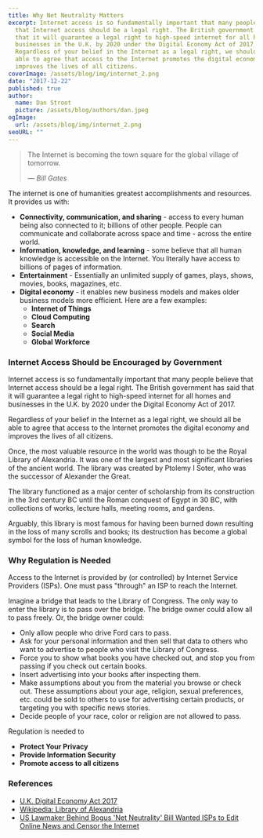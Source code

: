 ```yaml
---
title: Why Net Neutrality Matters
excerpt: Internet access is so fundamentally important that many people believe
  that Internet access should be a legal right. The British government has said
  that it will guarantee a legal right to high-speed internet for all homes and
  businesses in the U.K. by 2020 under the Digital Economy Act of 2017.
  Regardless of your belief in the Internet as a legal right, we should all be
  able to agree that access to the Internet promotes the digital economy and
  improves the lives of all citizens.
coverImage: /assets/blog/img/internet_2.png
date: "2017-12-22"
published: true
author:
  name: Dan Stroot
  picture: /assets/blog/authors/dan.jpeg
ogImage:
  url: /assets/blog/img/internet_2.png
seoURL: ""
---
```


> The Internet is becoming the town square for the global village of tomorrow. 
>
><cite>&mdash; Bill Gates</cite>

The internet is one of humanities greatest accomplishments and resources. It provides us with:

* **Connectivity, communication, and sharing** - access to every human being also connected to it; billions of other people. People can communicate and collaborate across space and time - across the entire world.
* **Information, knowledge, and learning** - some believe that all human knowledge is accessible on the Internet. You literally have access to billions of pages of information.
* **Entertainment** - Essentially an unlimited supply of games, plays, shows, movies, books, magazines, etc.
* **Digital economy** - it enables new business models and makes older business models more efficient. Here are a few examples:
  * **Internet of Things**
  * **Cloud Computing**
  * **Search**
  * **Social Media**
  * **Global Workforce**

### Internet Access Should be Encouraged by Government

Internet access is so fundamentally important that many people believe that Internet access should be a legal right. The British government has said that it will guarantee a legal right to high-speed internet for all homes and businesses in the U.K. by 2020 under the Digital Economy Act of 2017.

Regardless of your belief in the Internet as a legal right, we should all be able to agree that access to the Internet promotes the digital economy and improves the lives of all citizens.  

Once, the most valuable resource in the world was though to be the Royal Library of Alexandria. It was one of the largest and most significant libraries of the ancient world. The library was created by Ptolemy I Soter, who was the successor of Alexander the Great.

The library functioned as a major center of scholarship from its construction in the 3rd century BC until the Roman conquest of Egypt in 30 BC, with collections of works, lecture halls, meeting rooms, and gardens. 

Arguably, this library is most famous for having been burned down resulting in the loss of many scrolls and books; its destruction has become a global symbol for the loss of human knowledge. 


### Why Regulation is Needed

Access to the Internet is provided by (or controlled) by Internet Service Providers (ISPs). One must pass "through" an ISP to reach the Internet.

Imagine a bridge that leads to the Library of Congress. The only way to enter the library is to pass over the bridge. The bridge owner could allow all to pass freely. Or, the bridge owner could:

* Only allow people who drive Ford cars to pass.
* Ask for your personal information and then sell that data to others who want to advertise to people who visit the Library of Congress.
* Force you to show what books you have checked out, and stop you from passing if you check out certain books.
* Insert advertising into your books after inspecting them.
* Make assumptions about you from the material you browse or check out.  These assumptions about your age, religion, sexual preferences, etc. could be sold to others to use for advertising certain products, or targeting you with specific news stories.
* Decide people of your race, color or religion are not allowed to pass. 

Regulation is needed to

* **Protect Your Privacy**
* **Provide Information Security**
* **Promote access to all citizens**

### References

* [U.K. Digital Economy Act 2017](http://www.legislation.gov.uk/ukpga/2017/30/contents/enacted/data.htm)
* [Wikipedia: Library of Alexandria](https://en.wikipedia.org/wiki/Library_of_Alexandria)
* [US Lawmaker Behind Bogus 'Net Neutrality' Bill Wanted ISPs to Edit Online News and Censor the Internet](https://gizmodo.com/us-lawmaker-behind-fake-net-neutrality-bill-wanted-isps-1821470823)
